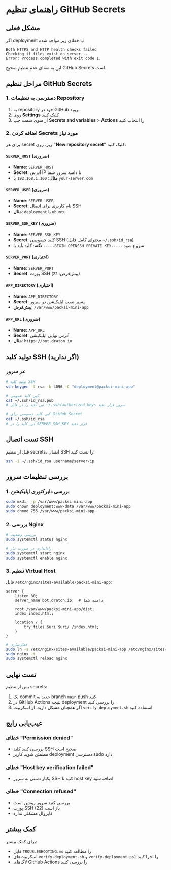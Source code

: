 # راهنمای تنظیم GitHub Secrets

## مشکل فعلی
اگر deployment با خطای زیر مواجه شده:
```
Both HTTPS and HTTP health checks failed
Checking if files exist on server...
Error: Process completed with exit code 1.
```

این به معنای عدم تنظیم صحیح GitHub Secrets است.

## مراحل تنظیم GitHub Secrets

### 1. دسترسی به تنظیمات Repository
1. به repository خود در GitHub بروید
2. روی **Settings** کلیک کنید
3. از منوی سمت چپ **Secrets and variables** > **Actions** را انتخاب کنید

### 2. اضافه کردن Secrets مورد نیاز

برای هر secret زیر، روی **"New repository secret"** کلیک کنید:

#### `SERVER_HOST` (ضروری)
- **Name**: `SERVER_HOST`
- **Secret**: آدرس IP یا دامنه سرور شما
- **مثال**: `192.168.1.100` یا `your-server.com`

#### `SERVER_USER` (ضروری)
- **Name**: `SERVER_USER`
- **Secret**: نام کاربری برای اتصال SSH
- **مثال**: `deployment` یا `ubuntu`

#### `SERVER_SSH_KEY` (ضروری)
- **Name**: `SERVER_SSH_KEY`
- **Secret**: کلید خصوصی SSH (محتوای کامل فایل `~/.ssh/id_rsa`)
- **نکته**: کلید باید با `-----BEGIN OPENSSH PRIVATE KEY-----` شروع شود

#### `SERVER_PORT` (اختیاری)
- **Name**: `SERVER_PORT`
- **Secret**: پورت SSH (پیش‌فرض: `22`)

#### `APP_DIRECTORY` (اختیاری)
- **Name**: `APP_DIRECTORY`
- **Secret**: مسیر نصب اپلیکیشن در سرور
- **پیش‌فرض**: `/var/www/packsi-mini-app`

#### `APP_URL` (ضروری)
- **Name**: `APP_URL`
- **Secret**: آدرس نهایی اپلیکیشن
- **مثال**: `https://bot.draton.io`

## تولید کلید SSH (اگر ندارید)

### در سرور:
```bash
# تولید کلید SSH
ssh-keygen -t rsa -b 4096 -C "deployment@packsi-mini-app"

# کپی کلید عمومی
cat ~/.ssh/id_rsa.pub
# این کلید را در فایل ~/.ssh/authorized_keys سرور قرار دهید

# کپی کلید خصوصی برای GitHub Secret
cat ~/.ssh/id_rsa
# این کلید را در SERVER_SSH_KEY قرار دهید
```

## تست اتصال SSH

قبل از تنظیم secrets، اتصال SSH را تست کنید:

```bash
ssh -i ~/.ssh/id_rsa username@server-ip
```

## بررسی تنظیمات سرور

### 1. بررسی دایرکتوری اپلیکیشن
```bash
sudo mkdir -p /var/www/packsi-mini-app
sudo chown deployment:www-data /var/www/packsi-mini-app
sudo chmod 755 /var/www/packsi-mini-app
```

### 2. بررسی Nginx
```bash
# بررسی وضعیت
sudo systemctl status nginx

# راه‌اندازی در صورت نیاز
sudo systemctl start nginx
sudo systemctl enable nginx
```

### 3. تنظیم Virtual Host
فایل `/etc/nginx/sites-available/packsi-mini-app`:
```nginx
server {
    listen 80;
    server_name bot.draton.io;  # دامنه شما
    
    root /var/www/packsi-mini-app/dist;
    index index.html;
    
    location / {
        try_files $uri $uri/ /index.html;
    }
}
```

```bash
# فعال‌سازی
sudo ln -s /etc/nginx/sites-available/packsi-mini-app /etc/nginx/sites-enabled/
sudo nginx -t
sudo systemctl reload nginx
```

## تست نهایی

پس از تنظیم secrets:

1. یک commit جدید به branch `main` push کنید
2. در GitHub Actions نتیجه deployment را بررسی کنید
3. اگر همچنان مشکل دارید، از اسکریپت `verify-deployment.sh` استفاده کنید

## عیب‌یابی رایج

### خطای "Permission denied"
- بررسی کنید کلید SSH صحیح است
- مطمئن شوید کاربر deployment دسترسی sudo دارد

### خطای "Host key verification failed"
- یکبار دستی به سرور SSH کنید تا host key اضافه شود

### خطای "Connection refused"
- بررسی کنید سرور روشن است
- پورت SSH (22) باز است
- فایروال مشکلی ندارد

## کمک بیشتر

برای کمک بیشتر:
- فایل `TROUBLESHOOTING.md` را مطالعه کنید
- اسکریپت‌های `verify-deployment.sh` و `verify-deployment.ps1` را اجرا کنید
- لاگ‌های GitHub Actions را بررسی کنید
